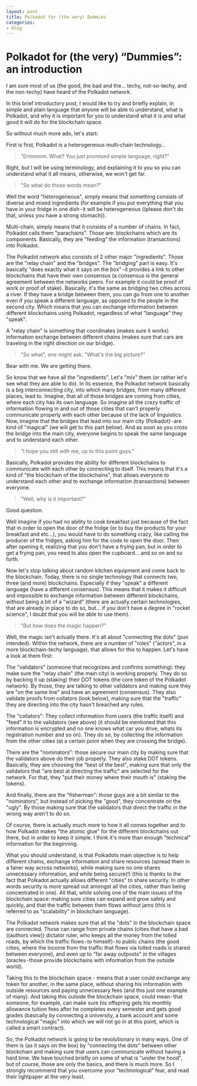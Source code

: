 ```yaml
---
layout: post
title: Polkadot for (the very) Dummies
categories:
- blog
---
```


# Polkadot for (the very) “Dummies”: an introduction

I am sure most of us (the good, the bad and the… techy, not-so-techy, and the non-techy) have heard of the Polkadot network.

In this brief introductory post, I would like to try and briefly explain, in simple and plain language that anyone will be able to understand, what is Polkadot, and why it is important for you to understand what it is and what good it will do for the blockchain space.

So without much more ado, let's start:

First is first, Polkadot is a heterogeneous multi‑chain technology…

> "Ermmmm. What? You just promised simple language, right?"

Right, but I will be using terminology, and explaining it to you so you can understand what it all means, otherwise, we won't get far.

> "So what do those words mean?"

Well the word "heterogeneous", simply means that something consists of diverse and mixed ingredients (for example if you put everything that you have in your fridge in one dish - it will be heterogeneous ((please don't do that, unless you have a strong stomach)).

Multi-chain, simply means that it consists of a number of chains. In fact, Polkadot calls them "parachains". Those are: blockchains which are its components. Basically, they are "feeding" the information (transactions) into Polkadot.

The Polkadot network also consists of 2 other major "ingredients". Those are the "relay chain" and the "bridges". The "bridging" part is easy. It's basically "does exactly what it says on the box" - it provides a link to other blockchains that have their own consensus (a consensus is the general agreement between the networks peers. For example it could be proof of work or proof of stake). Basically, it's the same as bridging two cities across a river. If they have a bridge between them, you can go from one to another even if you speak a different language, as opposed to the people in the second city. Which means that you can exchange information between different blockchains using Polkadot, regardless of what "language" they "speak".

A "relay chain" is something that coordinates (makes sure it works) information exchange between different chains (makes sure that cars are traveling in the right direction on our bridge).

> "So what", one might ask. "What's the big picture?"

Bear with me. We are getting there.

So know that we have all the "ingredients". Let's "mix" them (or rather let's see what they are able to do). In its essence, the Polkadot network basically is a big interconnecting city, into which many bridges, from many different places, lead to. Imagine, that all of those bridges are coming from cities, where each city has its own language. So imagine all the crazy traffic of information flowing in and out of those cities that can't properly communicate properly with each other because of the lack of linguistics. Now, imagine that the bridges that lead into our main city (Polkadot) - are kind of "magical" (we will get to this part below). And as soon as you cross the bridge into the main city, everyone begins to speak the same language and to understand each other.

> "I hope you still with me, up to this point guys."

Basically, Polkadot provides the ability for different blockchains to communicate with each other by connecting to itself. This means that it's a kind of "the blockchain of the blockchains", that allows everyone to understand each other and to exchange information (transactions) between everyone.

> "Well, why is it important?"

Good question.

Well imagine if you had no ability to cook breakfast just because of the fact that in order to open the door of the fridge (or to buy the products for your breakfast and etc…), you would have to do something crazy, like calling the producer of the fridges, asking him for the code to open the door. Then after opening it, realizing that you don't have a frying pan, but in order to get a frying pan, you need to also open the cupboard… and so on and so forth.

Now let's stop talking about random kitchen equipment and come back to the blockchain. Today, there is no single technology that connects two, three (and more) blockchains. Especially if they "speak" a different language (have a different consensus). This means that it makes it difficult and impossible to exchange information between different blockchains, without being a bit of a "wizard" (there are actually certain technologies, that are already in place to do so, but… if you don't have a degree in "rocket science", I doubt that you will be able to use them).

> "But how does the magic happen?"

Well, the magic isn't actually there. It's all about "connecting the dots" (pun intended). Within the network, there are a number of "roles" ("actors", in a more blockchain-techy language), that allows for this to happen. Let's have a look at them first:

The "validators" (someone that recognizes and confirms something): they make sure the "relay chain" (the main city) is working properly. They do so by backing it up (staking) their DOT tokens (the core token of the Polkadot network). By those, they are talking to other validators and making sure they are "on the same line" and have an agreement (consensus). They also validate proofs from collators (look below), making sure that the "traffic" they are directing into the city hasn't breached any rules.

The "collators": They collect information from users (the traffic itself) and "feed" it to the validators (see above) (it should be mentioned that this information is encrypted and no one knows what car you drive, whats its registration number and so on). They do so, by collecting the information from the other cities (at a certain point when they are crossing the bridge).

There are the "nominators": those secure our main city by making sure that the validators above do their job properly. They also stake DOT tokens. Basically, they are choosing the "best of the best", making sure that only the validators that "are best at directing the traffic" are selected for the network. For that, they "put their money where their mouth is" (staking the tokens).

And finally, there are the "fisherman": those guys are a bit similar to the "nominators", but instead of picking the "good", they concentrate on the "ugly". By those making sure that the validators that direct the traffic in the wrong way aren't to do so.

Of course, there is actually much more to how it all comes together and to how Polkadot makes "the atomic glue" for the different blockchains out there, but in order to keep it simple. I think it's more than enough "technical" information for the beginning.

What you should understand, is that Polkadots main objective is to help different chains, exchange information and share resources (spread them in a fairer way across networks), while making sure no one shares unnecessary information, and while being secure(!) (this is thanks to the fact that Polkadot actually allows different "cities" to share security. In other words security is more spread out amongst all the cities, rather than being concentrated in one). All that, while solving one of the main issues of the blockchain space: making sure cities can expand and grow safely and quickly, and that the traffic between them flows without jams (this is referred to as "scalability" in blockchain language).

The Polkadot network makes sure that all the "dots" in the blockchain space are connected. Those can range from private chains (cities that have a bad ((authors view)) dictator ruler, who keeps all the money from the tolled roads, by which the traffic flows - to himself) - to public chains (the good cities, where the income from the traffic that flows via tolled roads is shared between everyone), and even up to "far away outposts" in the villages (oracles - those provide blockchains with information from the outside world).

Taking this to the blockchain space - means that a user could exchange any token for another, in the same place, without sharing his information with outside resources and paying unnecessary fees (and this just one example of many). And taking this outside the blockchain space, could mean - that someone, for example, can make sure his offspring gets his monthly allowance tuition fees after he completes every semester and gets good grades (basically by connecting a university, a bank account and some technological "magic" into which we will not go in at this point, which is called a smart contract).

So, the Polkadot network is going to be revolutionary in many ways. One of them is (as it says on the box) by "connecting the dots" between other blockchain and making sure that users can communicate without having a hard time. We have touched briefly on some of what is "under the hood", but of course, those are only the basics, and there is much more. So I strongly recommend that you overcome your "technological" fear, and read their lightpaper at the very least.
